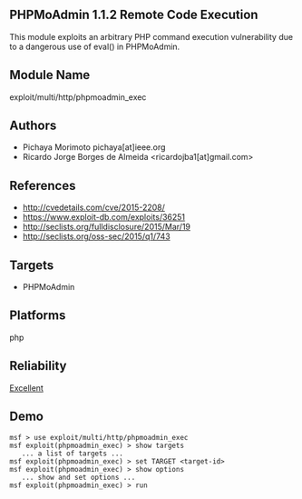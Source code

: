 ## PHPMoAdmin 1.1.2 Remote Code Execution

This module exploits an arbitrary PHP command execution 
vulnerability due to a dangerous use of eval() in 
PHPMoAdmin.


## Module Name
exploit/multi/http/phpmoadmin_exec

## Authors
* Pichaya Morimoto pichaya[at]ieee.org
* Ricardo Jorge Borges de Almeida <ricardojba1[at]gmail.com>


## References
* http://cvedetails.com/cve/2015-2208/
* https://www.exploit-db.com/exploits/36251
* http://seclists.org/fulldisclosure/2015/Mar/19
* http://seclists.org/oss-sec/2015/q1/743



## Targets
* PHPMoAdmin


## Platforms
php

## Reliability
[Excellent](https://github.com/rapid7/metasploit-framework/wiki/Exploit-Ranking)

## Demo

```
msf > use exploit/multi/http/phpmoadmin_exec
msf exploit(phpmoadmin_exec) > show targets
   ... a list of targets ...
msf exploit(phpmoadmin_exec) > set TARGET <target-id>
msf exploit(phpmoadmin_exec) > show options
   ... show and set options ...
msf exploit(phpmoadmin_exec) > run
```
    
    